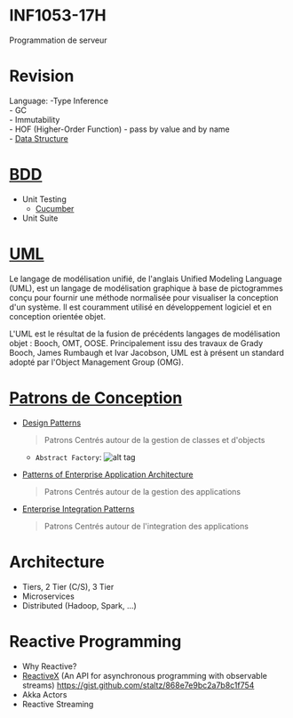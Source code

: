 # INF1053-17H
Programmation de serveur

# Revision
   Language:
     -Type Inference  
     - GC  
     - Immutability  
     - HOF (Higher-Order Function)
     - pass by value and by name   
     - [Data Structure](https://twitter.github.io/scala_school/collections.html)

# [BDD](https://fr.wikipedia.org/wiki/Behavior_driven_development) 
- Unit Testing
   * [Cucumber](https://bitbucket.org/jordipradel/cucumber-scala-example/)
- Unit Suite

# [UML](2.UML)
   Le langage de modélisation unifié, de l'anglais Unified Modeling Language (UML), est un langage de modélisation graphique à base de pictogrammes conçu pour fournir une méthode normalisée pour visualiser la conception d'un système. Il est couramment utilisé en développement logiciel et en conception orientée objet.

   L'UML est le résultat de la fusion de précédents langages de modélisation objet : Booch, OMT, OOSE. Principalement issu des travaux de Grady Booch, James Rumbaugh et Ivar Jacobson, UML est à présent un standard adopté par l'Object Management Group (OMG).

# [Patrons de Conception](https://fr.wikipedia.org/wiki/Patron_de_conception)  
* [Design Patterns](https://en.wikipedia.org/wiki/Design_Patterns)  
   > Patrons Centrés autour de la gestion de classes et d'objects  
   - `Abstract Factory`: 
![alt tag](https://upload.wikimedia.org/wikipedia/commons/4/4c/Abstract_Factory.png) 
   
   
* [Patterns of Enterprise Application Architecture](https://www.martinfowler.com/books/eaa.html)  
   > Patrons Centrés autour de la gestion des applications  
* [Enterprise Integration Patterns](http://www.enterpriseintegrationpatterns.com/)  
   > Patrons Centrés autour de l'integration des applications  

# Architecture

- Tiers, 2 Tier (C/S), 3 Tier
- Microservices
- Distributed (Hadoop, Spark, ...)


# Reactive Programming
- Why Reactive?
- [ReactiveX](http://reactivex.io) (An API for asynchronous programming with observable streams)
        https://gist.github.com/staltz/868e7e9bc2a7b8c1f754
- Akka Actors
- Reactive Streaming
